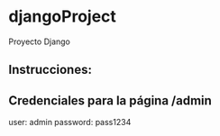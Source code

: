 # djangoProject
Proyecto Django
## Instrucciones: 

## Credenciales para la página /admin
user: admin
password: pass1234
